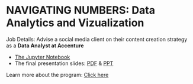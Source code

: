 # NAVIGATING NUMBERS: Data Analytics and Vizualization
Job Details: Advise a social media client on their content creation strategy as a **Data Analyst at Accenture**
- [The Jupyter Notebook](https://github.com/fardiiin/accenture-social-buzz/blob/main/Accenture%20Social%20Buzz.ipynb)
- The final presentation slides: [PDF](https://github.com/fardiiin/accenture-social-buzz/blob/main/Presentation.pdf) & [PPT](https://github.com/fardiiin/accenture-social-buzz/blob/main/Presentation.pptx)

Learn more about the program: [Click here](https://www.theforage.com/simulations/accenture-nam/data-analytics-mmlb)

